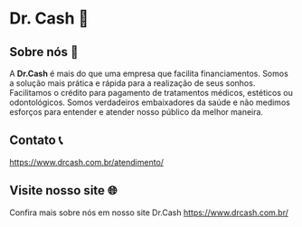 # Dr. Cash :hospital:

## Sobre nós :handshake:

A **Dr.Cash** é mais do que uma empresa que facilita financiamentos. Somos a solução mais prática e rápida para a realização de seus sonhos. Facilitamos o crédito para pagamento de tratamentos médicos, estéticos ou odontológicos. Somos verdadeiros embaixadores da saúde e não medimos esforços para entender e atender nosso público da melhor maneira.

## Contato :telephone_receiver:

https://www.drcash.com.br/atendimento/

## Visite nosso site :globe_with_meridians:

Confira mais sobre nós em nosso site Dr.Cash
https://www.drcash.com.br/
